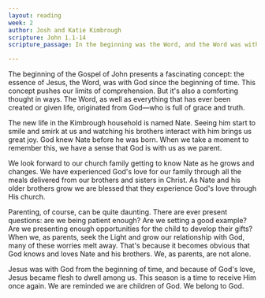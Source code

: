 ```yaml
---
layout: reading
week: 2
author: Josh and Katie Kimbrough
scripture: John 1.1-14
scripture_passage: In the beginning was the Word, and the Word was with God, and the Word was God. He was in the beginning with God. All things came into being through him, and without him not one thing came into being. What has come into being in him was life, and the life was the light of all people. The light shines in the darkness, and the darkness did not overcome it.<br><br>There was a man sent from God, whose name was John. He came as a witness to testify to the light, so that all might believe through him. He himself was not the light, but he came to testify to the light. The true light, which enlightens everyone, was coming into the world.<br><br>He was in the world, and the world came into being through him&#59; yet the world did not know him. He came to what was his own, and his own people did not accept him. But to all who received him, who believed in his name, he gave power to become children of God, who were born, not of blood or of the will of the flesh or of the will of man, but of God.<br><br>And the Word became flesh and lived among us, and we have seen his glory, the glory as of a father's only son, full of grace and truth.

---
```


The beginning of the Gospel of John presents a fascinating concept: the essence of Jesus, the Word, was with God since the beginning of time. This concept pushes our limits of comprehension. But it's also a comforting thought in ways. The Word, as well as everything that has ever been created or given life, originated from God—who is full of grace and truth. 

The new life in the Kimbrough household is named Nate. Seeing him start to smile and smirk at us and watching his brothers interact with him brings us great joy. God knew Nate before he was born. When we take a moment to remember this, we have a sense that God is with us as we parent. 

We look forward to our church family getting to know Nate as he grows and changes. We have experienced God's love for our family through all the meals delivered from our brothers and sisters in Christ. As Nate and his older brothers grow we are blessed that they experience God's love through His church. 

Parenting, of course, can be quite daunting. There are ever present questions: are we being patient enough? Are we setting a good example? Are we presenting enough opportunities for the child to develop their gifts? When we, as parents, seek the Light and grow our relationship with God, many of these worries melt away. That's because it becomes obvious that God knows and loves Nate and his brothers. We, as parents, are not alone.

Jesus was with God from the beginning of time, and because of God's love, Jesus became flesh to dwell among us. This season is a time to receive Him once again. We are reminded we are children of God. We belong to God.

